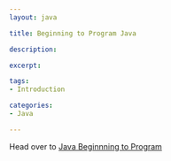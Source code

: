 ```yaml
---
layout: java

title: Beginning to Program Java

description: 

excerpt: 

tags:
- Introduction

categories:
- Java

---
```




Head over to [Java Beginnning to Program](/java-tutorial/)